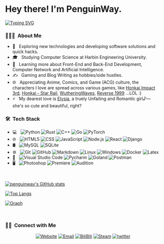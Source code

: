 <h1> Hey there! I'm PenguinWay.</h1>

[![Typing SVG](https://readme-typing-svg.demolab.com?font=Fira+Code&weight=700&size=26&duration=3000&pause=1000&color=77E3FF&center=%E9%94%99%E8%AF%AF%E7%9A%84&vCenter=%E9%94%99%E8%AF%AF%E7%9A%84&multiline=true&repeat=%E7%9C%9F%E7%9A%84&random=%E9%94%99%E8%AF%AF%E7%9A%84&width=600&height=100&lines=TECH+OTAKUS+SAVE+THE+WORLD;%E6%8A%80%E6%9C%AF%E5%AE%85%E6%8B%AF%E6%95%91%E4%B8%96%E7%95%8C)](https://git.io/typing-svg)

<h3> 👨🏻‍💻  About Me </h3>

- 🤔 &nbsp; Exploring new technologies and developing software solutions and quick hacks.
- 🎓 &nbsp; Studying Computer Science at Harbin Engineering University.
- 🌱 &nbsp; Learning more about Front-End and Back-End Development, Computer Network and Artificial Intelligence.
- ✍️ &nbsp; Gaming and Blog Writing as hobbies/side hustles.
- 🌐 &nbsp; Appreciating Anime, Comics, and Game (ACG) culture, the characters I love are spread across various games, like [Honkai Impact 3rd](https://honkaiimpact3.hoyoverse.com/global/en-us/fab), [Honkai - Star Rail](https://hsr.hoyoverse.com/en-us/), [WutheringWaves](https://wutheringwaves.kurogames.com/en/main/), [Reverse 1999](https://re1999.bluepoch.com/en/home/) ...LOL :)
- ⚡ &nbsp; My dearest love is [Elysia](https://zh.moegirl.org.cn/zh-hans/%E7%88%B1%E8%8E%89%E5%B8%8C%E9%9B%85), a truely Unfailing and Romantic girl♪—she's so cute and beautiful, right?

<h3> 🛠  Tech Stack</h3>

- 💻 &nbsp;
  ![Python](https://img.shields.io/badge/-Python-333333?style=flat&logo=python)
  ![Rust](https://img.shields.io/badge/-Rust-333333?style=flat&logo=Rust&logoColor=007396)
  ![C++](https://img.shields.io/badge/-C++-333333?style=flat&logo=C%2B%2B&logoColor=00599C)
  ![Go](https://img.shields.io/badge/-Go-333333?style=flat&logo=Go)
  ![PyTorch](https://img.shields.io/badge/-PyTorch-333333?style=flat&logo=PyTorch&logoColor=EE4C2C)
- 🌐 &nbsp;
  ![HTML5](https://img.shields.io/badge/-HTML5-333333?style=flat&logo=HTML5)
  ![CSS](https://img.shields.io/badge/-CSS-333333?style=flat&logo=CSS3&logoColor=1572B6)
  ![JavaScript](https://img.shields.io/badge/-JavaScript-333333?style=flat&logo=javascript)
  ![Node.js](https://img.shields.io/badge/-Node.js-333333?style=flat&logo=node.js)
  ![React](https://img.shields.io/badge/-React-333333?style=flat&logo=react)
  ![Django](https://img.shields.io/badge/-Django-333333?style=flat&logo=django&logoColor=092E20)
- 🛢 &nbsp;
  ![MySQL](https://img.shields.io/badge/-MySQL-333333?style=flat&logo=mysql)
  ![SQLite](https://img.shields.io/badge/-SQLite-333333?style=flat&logo=sqlite)
- ⚙️ &nbsp;
  ![Git](https://img.shields.io/badge/-Git-333333?style=flat&logo=git)
  ![GitHub](https://img.shields.io/badge/-GitHub-333333?style=flat&logo=github)
  ![Markdown](https://img.shields.io/badge/-Markdown-333333?style=flat&logo=markdown)
  ![Linux](https://img.shields.io/badge/-Linux-333333?style=flat&logo=linux)
  ![Windows](https://img.shields.io/badge/-Windows-333333?style=flat&logo=windows)
  ![Docker](https://img.shields.io/badge/-Docker-333333?style=flat&logo=docker)
  ![Latex](https://img.shields.io/badge/-Latex-333333?style=flat&logo=latex)
- 🔧 &nbsp;
  ![Visual Studio Code](https://img.shields.io/badge/-Visual%20Studio%20Code-333333?style=flat&logo=visual-studio-code&logoColor=007ACC)
  ![Pycharm](https://img.shields.io/badge/-Pycharm-333333?style=flat&logo=pycharm)
  ![Goland](https://img.shields.io/badge/-Goland-333333?style=flat&logo=go&logoColor=blue)
  ![Postman](https://img.shields.io/badge/-Postman-333333?style=flat&logo=postman)
- 🖥 &nbsp;
  ![Photoshop](https://img.shields.io/badge/-Photoshop-333333?style=flat&logo=adobe-photoshop)
  ![Premiere](https://img.shields.io/badge/-Premiere-333333?style=flat&logo=adobe-premiere-pro)
  ![Audition](https://img.shields.io/badge/-Audition-333333?style=flat&logo=adobe-audition)

<br/>

[![penguinway's GitHub stats](https://github-readme-stats.vercel.app/api?username=penguinway&count_private=true&show_icons=true)](https://github.com/anuraghazra/github-readme-stats)

[![Top Langs](https://github-readme-stats.vercel.app/api/top-langs/?username=penguinway)](https://github.com/anuraghazra/github-readme-stats)

[![Graph](https://github-readme-activity-graph.vercel.app/graph?username=penguinway&theme=github-compact&hide_border=true&area=true)](https://github-readme-activity-graph.vercel.app/graph?username=penguinway&theme=github-compact&hide_border=true&area=true)


<br/>

<h3> 🤝🏻  Connect with Me </h3>

<p align="center">
<a href="https://www.penguinway.space/"><img alt="Website" src="https://img.shields.io/badge/Website-penguinway.space-blue?style=flat-square&logo=google-chrome"></a>
<a href="mailto:penguinloveyousa@gmail.com"><img alt="Email" src="https://img.shields.io/badge/Email-penguinloveyousa@gmail.com-blue?style=flat-square&logo=gmail"></a>
<a href="https://space.bilibili.com/97182091"><img alt="BiliBili" src="https://img.shields.io/badge/BiliBili-银河铁道边的penguin-blue?style=flat-square&logo=bilibili"></a>
<a href="https://steamcommunity.com/id/penguinway/"><img alt="Steam" src="https://img.shields.io/badge/Steam-penguinway-blue?style=flat-square&logo=steam"></a>
<a href="https://twitter.com/PenguinsWay"><img alt="twitter" src="https://img.shields.io/badge/Twitter-penguinway-blue?style=flat-square&logo=x"></a>
</p>
